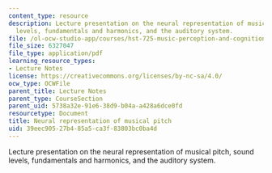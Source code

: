 ```yaml
---
content_type: resource
description: Lecture presentation on the neural representation of musical pitch, sound
  levels, fundamentals and harmonics, and the auditory system.
file: /ol-ocw-studio-app/courses/hst-725-music-perception-and-cognition-spring-2009/39eec90527b485a5ca3f83803bc0ba4d_MITHST_725S09_lec04_pitch.pdf
file_size: 6327047
file_type: application/pdf
learning_resource_types:
- Lecture Notes
license: https://creativecommons.org/licenses/by-nc-sa/4.0/
ocw_type: OCWFile
parent_title: Lecture Notes
parent_type: CourseSection
parent_uid: 5738a32e-91e6-38d9-b04a-a428a6dce0fd
resourcetype: Document
title: Neural representation of musical pitch
uid: 39eec905-27b4-85a5-ca3f-83803bc0ba4d
---
```

Lecture presentation on the neural representation of musical pitch, sound levels, fundamentals and harmonics, and the auditory system.